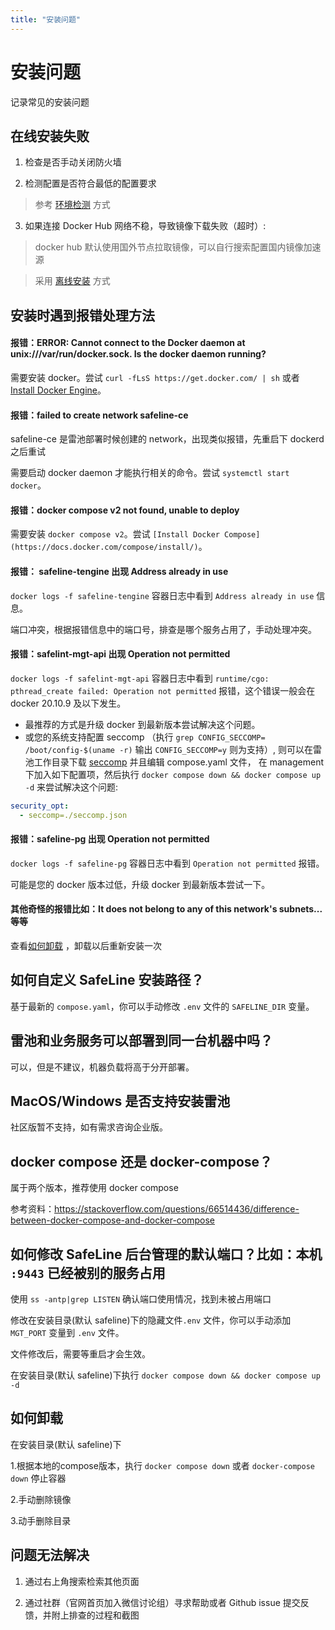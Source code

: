 ```yaml
---
title: "安装问题"
---
```


# 安装问题

记录常见的安装问题

## 在线安装失败

1. 检查是否手动关闭防火墙

2. 检测配置是否符合最低的配置要求

> 参考 [环境检测](/guide/install#环境检测) 方式

3. 如果连接 Docker Hub 网络不稳，导致镜像下载失败（超时）:

> docker hub 默认使用国外节点拉取镜像，可以自行搜索配置国内镜像加速源

> 采用 [离线安装](/guide/install#离线安装) 方式

## 安装时遇到报错处理方法

#### 报错：ERROR: Cannot connect to the Docker daemon at unix:///var/run/docker.sock. Is the docker daemon running?

需要安装 docker。尝试 `curl -fLsS https://get.docker.com/ | sh` 或者 [Install Docker Engine](https://docs.docker.com/engine/install/)。

#### 报错：failed to create network safeline-ce

safeline-ce 是雷池部署时候创建的 network，出现类似报错，先重启下 dockerd 之后重试

需要启动 docker daemon 才能执行相关的命令。尝试 `systemctl start docker`。

#### 报错：docker compose v2 not found, unable to deploy

需要安装 `docker compose v2`。尝试 `[Install Docker Compose](https://docs.docker.com/compose/install/)`。

#### 报错： safeline-tengine 出现 Address already in use

`docker logs -f safeline-tengine` 容器日志中看到 `Address already in use` 信息。

端口冲突，根据报错信息中的端口号，排查是哪个服务占用了，手动处理冲突。

#### 报错：safelint-mgt-api 出现 Operation not permitted

`docker logs -f safelint-mgt-api` 容器日志中看到 `runtime/cgo: pthread_create failed: Operation not permitted` 报错，这个错误一般会在 docker 20.10.9 及以下发生。

- 最推荐的方式是升级 docker 到最新版本尝试解决这个问题。
- 或您的系统支持配置 seccomp （执行 `grep CONFIG_SECCOMP= /boot/config-$(uname -r)` 输出 `CONFIG_SECCOMP=y` 则为支持）,
  则可以在雷池工作目录下载 [seccomp](https://waf-ce.chaitin.cn/release/latest/seccomp.json) 并且编辑 compose.yaml 文件，
  在 management 下加入如下配置项，然后执行 `docker compose down && docker compose up -d` 来尝试解决这个问题:

```yaml
security_opt:
  - seccomp=./seccomp.json
```

#### 报错：safeline-pg 出现 Operation not permitted

`docker logs -f safeline-pg` 容器日志中看到 `Operation not permitted` 报错。

可能是您的 docker 版本过低，升级 docker 到最新版本尝试一下。

#### 其他奇怪的报错比如：It does not belong to any of this network's subnets...等等

查看[如何卸载](#如何卸载) ，卸载以后重新安装一次

## 如何自定义 SafeLine 安装路径？

基于最新的 `compose.yaml`，你可以手动修改 `.env` 文件的 `SAFELINE_DIR` 变量。

## 雷池和业务服务可以部署到同一台机器中吗？

可以，但是不建议，机器负载将高于分开部署。

## MacOS/Windows 是否支持安装雷池

社区版暂不支持，如有需求咨询企业版。

## docker compose 还是 docker-compose？

属于两个版本，推荐使用 docker compose

参考资料：https://stackoverflow.com/questions/66514436/difference-between-docker-compose-and-docker-compose

## 如何修改 SafeLine 后台管理的默认端口？比如：本机 `:9443` 已经被别的服务占用

使用 `ss -antp|grep LISTEN` 确认端口使用情况，找到未被占用端口

修改在安装目录(默认 safeline)下的隐藏文件`.env` 文件，你可以手动添加 `MGT_PORT` 变量到 `.env` 文件。

文件修改后，需要等重启才会生效。

在安装目录(默认 safeline)下执行 `docker compose down && docker compose up -d`

## 如何卸载

在安装目录(默认 safeline)下

1.根据本地的compose版本，执行 `docker compose down` 或者 `docker-compose down` 停止容器

2.手动删除镜像

3.动手删除目录


## 问题无法解决

1. 通过右上角搜索检索其他页面

2. 通过社群（官网首页加入微信讨论组）寻求帮助或者 Github issue 提交反馈，并附上排查的过程和截图
